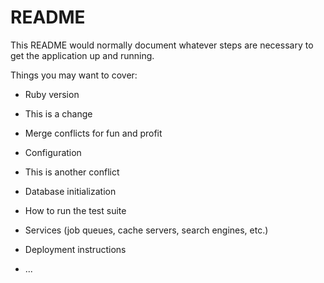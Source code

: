 # README

This README would normally document whatever steps are necessary to get the
application up and running.

Things you may want to cover:

* Ruby version

* This is a change

* Merge conflicts for fun and profit

* Configuration

* This is another conflict

* Database initialization

* How to run the test suite

* Services (job queues, cache servers, search engines, etc.)

* Deployment instructions

* ...

